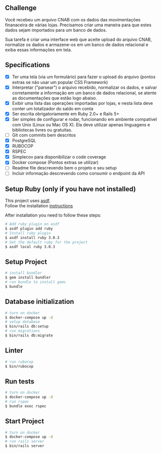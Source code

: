 ## Challenge

Você recebeu um arquivo CNAB com os dados das movimentações finanaceira de várias lojas. Precisamos criar uma maneira para que estes dados sejam importados para um banco de dados.

Sua tarefa é criar uma interface web que aceite upload do arquivo CNAB, normalize os dados e armazene-os em um banco de dados relacional e exiba essas informações em tela.

## Specifications

- [X] Ter uma tela (via um formulário) para fazer o upload do arquivo (pontos extras se não usar um popular CSS Framework)
- [X] Interpretar ("parsear") o arquivo recebido, normalizar os dados, e salvar corretamente a informação em um banco de dados relacional, se atente as documentações que estão logo abaixo.
- [X] Exibir uma lista das operações importadas por lojas, e nesta lista deve conter um totalizador do saldo em conta
- [X] Ser escrita obrigatoriamente em Ruby 2.0+ e Rails 5+
- [X] Ser simples de configurar e rodar, funcionando em ambiente compatível com Unix (Linux ou Mac OS X). Ela deve utilizar apenas linguagens e bibliotecas livres ou gratuitas.
- [ ] Git com commits bem descritos
- [X] PostgreSQL
- [X] RUBOCOP
- [X] RSPEC
- [X] Simplecov para disponibilizar o code coverage
- [X] Docker compose (Pontos extras se utilizar)
- [ ] Readme file descrevendo bem o projeto e seu setup
- [ ] Incluir informação descrevendo como consumir o endpoint da API

## Setup Ruby (only if you have not installed)

This project uses [asdf](https://asdf-vm.com/#/). \
Follow the installation [instructions](https://asdf-vm.com/#/core-manage-asdf?id=asdf)

After installation you need to follow these steps:

```bash
# Add ruby plugin on asdf
$ asdf plugin add ruby
# Install ruby plugin
$ asdf install ruby 3.0.3
# Set the default ruby for the project
$ asdf local ruby 3.0.3
```

## Setup Project

```bash
# install bundler
$ gem install bundler
# run bundle to install gems
$ bundle
```

## Database initialization
```bash
# turn on docker
$ docker-compose up -d
# setup database
$ bin/rails db:setup
# run migrations
$ bin/rails db:migrate
```

## Linter
```bash
# run rubocop
$ bin/rubocop
```

## Run tests
```bash
# turn on docker
$ docker-compose up -d
# run rspec
$ bundle exec rspec
```

## Start Project
```bash
# turn on docker
$ docker-compose up -d
# run rails server
$ bin/rails server
```
